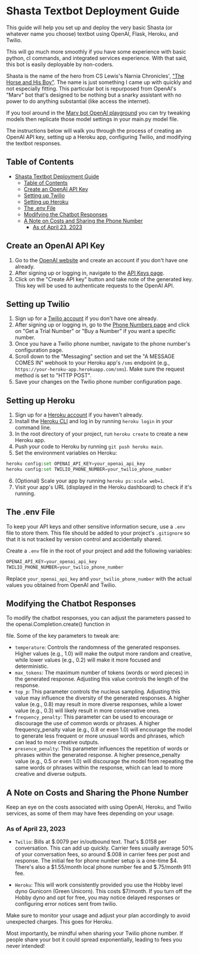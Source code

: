 # Shasta Textbot Deployment Guide

This guide will help you set up and deploy the very basic Shasta (or whatever name you choose) textbot using OpenAI, Flask, Heroku, and Twilio. 

This will go much more smoothly if you have some experience with basic python, cl commands, and integrated services experience. With that said, this bot is easily deployable by non-coders.  

Shasta is the name of the hero from CS Lewis's Narnia Chronicles', ["The Horse and His Boy"](https://en.wikipedia.org/wiki/The_Horse_and_His_Boy). The name is just something I came up with quickly and not especially fitting. This particular bot is repurposed from OpenAI's "Marv" bot that's designed to be nothing but a snarky assistant with no power to do anything substantial (like access the internet).

If you tool around in the [Marv bot OpenAI playground](https://platform.openai.com/playground/p/default-marv-sarcastic-chat?model=text-davinci-003) you can try tweaking models then replicate those model settings in your main.py model file. 

The instructions below will walk you through the process of creating an OpenAI API key, setting up a Heroku app, configuring Twilio, and modifying the textbot responses.

## Table of Contents

- [Shasta Textbot Deployment Guide](#shasta-textbot-deployment-guide)
  - [Table of Contents](#table-of-contents)
  - [Create an OpenAI API Key](#create-an-openai-api-key)
  - [Setting up Twilio](#setting-up-twilio)
  - [Setting up Heroku](#setting-up-heroku)
  - [The .env File](#the-env-file)
  - [Modifying the Chatbot Responses](#modifying-the-chatbot-responses)
  - [A Note on Costs and Sharing the Phone Number](#a-note-on-costs-and-sharing-the-phone-number)
    - [As of April 23, 2023](#as-of-april-23-2023)

## Create an OpenAI API Key

1. Go to the [OpenAI website](https://beta.openai.com/signup) and create an account if you don't have one already.
2. After signing up or logging in, navigate to the [API Keys page](https://beta.openai.com/account/api-keys).
3. Click on the "Create API key" button and take note of the generated key. This key will be used to authenticate requests to the OpenAI API.

## Setting up Twilio

1. Sign up for a [Twilio account](https://www.twilio.com/try-twilio) if you don't have one already.
2. After signing up or logging in, go to the [Phone Numbers page](https://www.twilio.com/console/phone-numbers/incoming) and click on "Get a Trial Number" or "Buy a Number" if you want a specific number.
3. Once you have a Twilio phone number, navigate to the phone number's configuration page.
4. Scroll down to the "Messaging" section and set the "A MESSAGE COMES IN" webhook to your Heroku app's `/sms` endpoint (e.g., `https://your-heroku-app.herokuapp.com/sms`). Make sure the request method is set to "HTTP POST".
5. Save your changes on the Twilio phone number configuration page.

## Setting up Heroku

1. Sign up for a [Heroku account](https://signup.heroku.com/) if you haven't already.
2. Install the [Heroku CLI](https://devcenter.heroku.com/articles/heroku-cli) and log in by running `heroku login` in your command line.
3. In the root directory of your project, run `heroku create` to create a new Heroku app.
4. Push your code to Heroku by running `git push heroku main`.
5. Set the environment variables on Heroku:
```python
heroku config:set OPENAI_API_KEY=your_openai_api_key
heroku config:set TWILIO_PHONE_NUMBER=your_twilio_phone_number
```
6. (Optional) Scale your app by running `heroku ps:scale web=1`.
7. Visit your app's URL (displayed in the Heroku dashboard) to check if it's running.

## The .env File

To keep your API keys and other sensitive information secure, use a `.env` file to store them. This file should be added to your project's `.gitignore` so that it is not tracked by version control and accidentally shared.

Create a `.env` file in the root of your project and add the following variables:

```python
OPENAI_API_KEY=your_openai_api_key
TWILIO_PHONE_NUMBER=your_twilio_phone_number
```

Replace `your_openai_api_key` and `your_twilio_phone_number` with the actual values you obtained from OpenAI and Twilio.

## Modifying the Chatbot Responses
To modify the chatbot responses, you can adjust the parameters passed to the openai.Completion.create() function in

file. Some of the key parameters to tweak are:

- `temperature`: Controls the randomness of the generated responses. Higher values (e.g., 1.0) will make the output more random and creative, while lower values (e.g., 0.2) will make it more focused and deterministic.
- `max_tokens`: The maximum number of tokens (words or word pieces) in the generated response. Adjusting this value controls the length of the response.
- `top_p`: This parameter controls the nucleus sampling. Adjusting this value may influence the diversity of the generated responses. A higher value (e.g., 0.8) may result in more diverse responses, while a lower value (e.g., 0.3) will likely result in more conservative ones.
- `frequency_penalty`: This parameter can be used to encourage or discourage the use of common words or phrases. A higher frequency_penalty value (e.g., 0.8 or even 1.0) will encourage the model to generate less frequent or more unusual words and phrases, which can lead to more creative outputs.
- `presence_penalty`: This parameter influences the repetition of words or phrases within the generated response. A higher presence_penalty value (e.g., 0.5 or even 1.0) will discourage the model from repeating the same words or phrases within the response, which can lead to more creative and diverse outputs.


## A Note on Costs and Sharing the Phone Number

Keep an eye on the costs associated with using OpenAI, Heroku, and Twilio services, as some of them may have fees depending on your usage. 

### As of April 23, 2023

- `Twilio`: Bills at \$.0079 per in/outbound text. That's \$.0158 per conversation. This can add up quickly. Carrier fees usually average 50% of your conversation fees, so around \$.008 in carrier fees per post and response. The initial fee for phone number setup is a one-time \$4. There's also a \$1.55/month local phone number fee and \$.75/month 911 fee. 
  
- `Heroku`: This will work consistently provided you use the Hobby level dyno Gunicorn (Green Unicorn). This costs \$7/month. If you turn off the Hobby dyno and opt for free, you may notice delayed responses or configuring error notices sent from twilio. 

Make sure to monitor your usage and adjust your plan accordingly to avoid unexpected charges. This goes for Heroku. 

Most importantly, be mindful when sharing your Twilio phone number. If people share your bot it could spread exponentially, leading to fees you never intended! 
